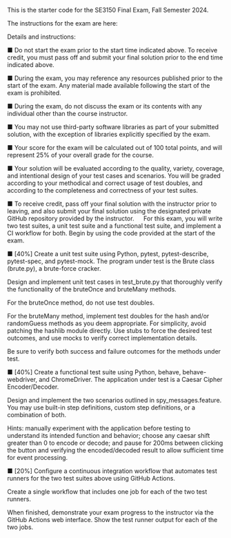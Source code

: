 This is the starter code for the SE3150 Final Exam, Fall Semester 2024.

The instructions for the exam are here:

Details and instructions:

■	Do not start the exam prior to the start time indicated above. To receive credit, you must pass off and submit your final solution prior to the end time indicated above.

■	During the exam, you may reference any resources published prior to the start of the exam. Any material made available following the start of the exam is prohibited.

■	During the exam, do not discuss the exam or its contents with any individual other than the course instructor.

■	You may not use third-party software libraries as part of your submitted solution, with the exception of libraries explicitly specified by the exam.

■	Your score for the exam will be calculated out of 100 total points, and will represent 25% of your overall grade for the course.

■	Your solution will be evaluated according to the quality, variety, coverage, and intentional design of your test cases and scenarios. You will be graded according to your methodical and correct usage of test doubles, and according to the completeness and correctness of your test suites.

■	To receive credit, pass off your final solution with the instructor prior to leaving, and also submit your final solution using the designated private GitHub repository provided by the instructor.
 
For this exam, you will write two test suites, a unit test suite and a functional test suite, and implement a CI workflow for both. Begin by using the code provided at the start of the exam.

■	[40%]  Create a unit test suite using Python, pytest, pytest-describe, pytest-spec, and pytest-mock. The program under test is the Brute class (brute.py), a brute-force cracker.

Design and implement unit test cases in test_brute.py that thoroughly verify the functionality of the bruteOnce and bruteMany methods.

For the bruteOnce method, do not use test doubles.

For the bruteMany method, implement test doubles for the hash and/or randomGuess methods as you deem appropriate. For simplicity, avoid patching the hashlib module directly. Use stubs to force the desired test outcomes, and use mocks to verify correct implementation details.

Be sure to verify both success and failure outcomes for the methods under test.

■	[40%]  Create a functional test suite using Python, behave, behave-webdriver, and ChromeDriver. The application under test is a Caesar Cipher Encoder/Decoder.

Design and implement the two scenarios outlined in spy_messages.feature. You may use built-in step definitions, custom step definitions, or a combination of both.

Hints: manually experiment with the application before testing to understand its intended function and behavior; choose any caesar shift greater than 0 to encode or decode; and pause for 200ms between clicking the button and verifying the encoded/decoded result to allow sufficient time for event processing.

■	[20%]  Configure a continuous integration workflow that automates test runners for the two test suites above using GitHub Actions.

Create a single workflow that includes one job for each of the two test runners.

When finished, demonstrate your exam progress to the instructor via the GitHub Actions web interface. Show the test runner output for each of the two jobs.

